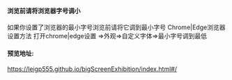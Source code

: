 #### 浏览前请将浏览器字号调小
如果你设置了浏览器的最小字号浏览前请将它调到最小字号
Chrome|Edge浏览器设置方法
打开chrome|edge设置 =>外观=>自定义字体=>最小字号调到最低
#### 预览地址:
https://leigp555.github.io/bigScreenExhibition/index.html#/